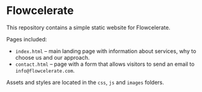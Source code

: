 # Flowcelerate
This repository contains a simple static website for Flowcelerate.

Pages included:

- `index.html` &ndash; main landing page with information about services, why to choose us and our approach.
- `contact.html` &ndash; page with a form that allows visitors to send an email to `info@flowcelerate.com`.

Assets and styles are located in the `css`, `js` and `images` folders.